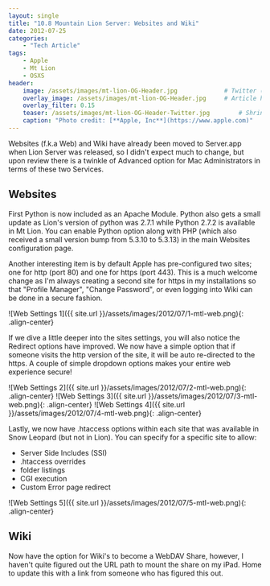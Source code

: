 ```yaml
---
layout: single
title: "10.8 Mountain Lion Server: Websites and Wiki"
date: 2012-07-25
categories:
    - "Tech Article"
tags:
    - Apple
    - Mt Lion
    - OSXS
header:
    image: /assets/images/mt-lion-OG-Header.jpg			    # Twitter (use 'overlay_image')
    overlay_image: /assets/images/mt-lion-OG-Header.jpg		# Article header at 2048x768
    overlay_filter: 0.15
    teaser: /assets/images/mt-lion-OG-Header-Twitter.jpg 		# Shrink image to 575 width
    caption: "Photo credit: [**Apple, Inc**](https://www.apple.com)"
---
```


Websites (f.k.a Web) and Wiki have already been moved to Server.app when Lion Server was released, so I didn't expect much to change, but upon review there is a twinkle of Advanced option for Mac Administrators in terms of these two Services.

Websites
---

First Python is now included as an Apache Module. Python also gets a small update as Lion's version of python was 2.7.1 while Python 2.7.2 is available in Mt Lion. You can enable Python option along with PHP (which also received a small version bump from 5.3.10 to 5.3.13) in the main Websites configuration page.

Another interesting item is by default Apple has pre-configured two sites; one for http (port 80) and one for https (port 443). This is a much welcome change as I'm always creating a second site for https in my installations so that "Profile Manager", "Change Password", or even logging into Wiki can be done in a secure fashion.

![Web Settings 1]({{ site.url }}/assets/images/2012/07/1-mtl-web.png){: .align-center}

If we dive a little deeper into the sites settings, you will also notice the Redirect options have improved. We now have a simple option that if someone visits the http version of the site, it will be auto re-directed to the https. A couple of simple dropdown options makes your entire web experience secure!

![Web Settings 2]({{ site.url }}/assets/images/2012/07/2-mtl-web.png){: .align-center}
![Web Settings 3]({{ site.url }}/assets/images/2012/07/3-mtl-web.png){: .align-center}
![Web Settings 4]({{ site.url }}/assets/images/2012/07/4-mtl-web.png){: .align-center}

Lastly, we now have .htaccess options within each site that was available in Snow Leopard (but not in Lion). You can specify for a specific site to allow:

- Server Side Includes (SSI)
- .htaccess overrides
- folder listings
- CGI execution
- Custom Error page redirect

![Web Settings 5]({{ site.url }}/assets/images/2012/07/5-mtl-web.png){: .align-center}

Wiki
---

Now have the option for Wiki's to become a WebDAV Share, however, I haven't quite figured out the URL path to mount the share on my iPad. Home to update this with a link from someone who has figured this out.
